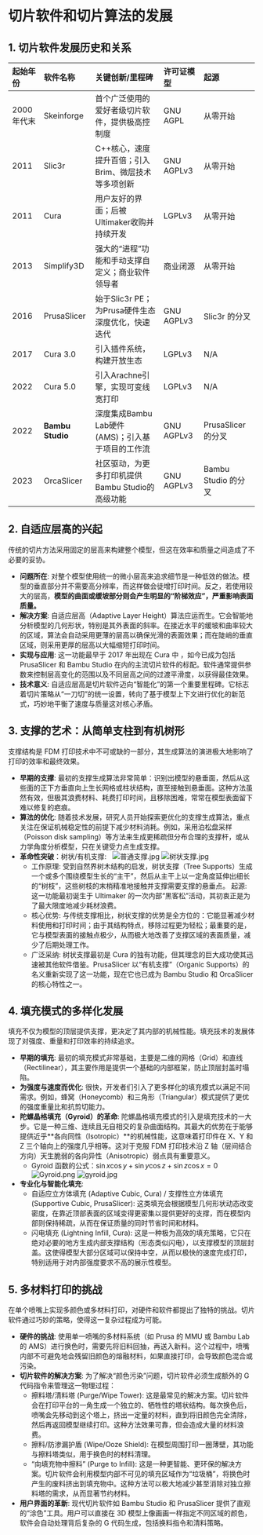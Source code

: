 # 切片软件和切片算法的发展
## 1. 切片软件发展历史和关系
| 起始年份     | 软件名称       | 关键创新/里程碑                                        | 许可证模型    | 起源               |
| :----------- | :------------- | :----------------------------------------------------- | :------------ | :----------------- |
| 2000年代末   | Skeinforge     | 首个广泛使用的爱好者级切片软件，提供极高控制度         | GNU AGPL      | 从零开始           |
| 2011         | Slic3r         | C++核心，速度提升百倍；引入Brim、微层技术等多项创新     | GNU AGPLv3    | 从零开始           |
| 2011         | Cura           | 用户友好的界面；后被Ultimaker收购并持续开发            | LGPLv3        | 从零开始           |
| 2013         | Simplify3D     | 强大的“进程”功能和手动支撑自定义；商业软件领导者         | 商业闭源      | 从零开始           |
| 2016         | PrusaSlicer    | 始于Slic3r PE；为Prusa硬件生态深度优化，快速迭代        | GNU AGPLv3    | Slic3r 的分叉      |
| 2017         | Cura 3.0       | 引入插件系统，构建开放生态                             | LGPLv3        | N/A               |
| 2022         | Cura 5.0       | 引入Arachne引擎，实现可变线宽打印                      | LGPLv3        | N/A               |
| 2022         |**Bambu Studio**   | 深度集成Bambu Lab硬件(AMS)；引入基于项目的工作流        | GNU AGPLv3    | PrusaSlicer 的分叉 |
| 2023         | OrcaSlicer     | 社区驱动，为更多打印机提供Bambu Studio的高级功能        | GNU AGPLv3    | Bambu Studio 的分叉 |
## 2. 自适应层高的兴起
传统的切片方法采用固定的层高来构建整个模型，但这在效率和质量之间造成了不必要的妥协。
- **问题所在**: 对整个模型使用统一的微小层高来追求细节是一种低效的做法。模型的垂直部分并不需要高分辨率，而这样做会徒增打印时间。反之，若使用较大的层高，**模型的曲面或缓坡部分则会产生明显的“阶梯效应”，严重影响表面质量。**
- **解决方案**: 自适应层高（Adaptive Layer Height）算法应运而生。它会智能地分析模型的几何形状，特别是其外表面的斜率。在接近水平的缓坡和曲率较大的区域，算法会自动采用更薄的层高以确保光滑的表面效果；而在陡峭的垂直区域，则采用更厚的层高以大幅缩短打印时间。
- **实现与应用**: 这一功能最早于 2017 年出现在 Cura 中 ，如今已成为包括 PrusaSlicer 和 Bambu Studio 在内的主流切片软件的标配。软件通常提供参数来控制层高变化的范围以及不同层高之间的过渡平滑度，以获得最佳效果。
- **技术意义**: 自适应层高是切片软件迈向“智能化”的第一个重要里程碑。它标志着切片策略从“一刀切”的统一设置，转向了基于模型上下文进行优化的新范式，巧妙地平衡了速度与质量这对核心矛盾。
## 3. 支撑的艺术：从简单支柱到有机树形
支撑结构是 FDM 打印技术中不可或缺的一部分，其生成算法的演进极大地影响了打印的效率和最终效果。
- **早期的支撑**: 最初的支撑生成算法非常简单：识别出模型的悬垂面，然后从这些面的正下方垂直向上生长网格或柱状结构，直至接触到悬垂面。这种方法虽然有效，但极其浪费材料、耗费打印时间，且移除困难，常常在模型表面留下难以修复的疤痕。   
- **算法的优化**: 随着技术发展，研究人员开始探索更优化的支撑生成算法，重点关注在保证机械稳定性的前提下减少材料消耗。例如，采用泊松盘采样（Poisson disk sampling）等方法来生成更稀疏但分布合理的支撑杆，或从力学角度分析模型，只在关键受力点生成支撑。   
- **革命性突破**：树状/有机支撑:   
![普通支撑.jpg](https://s2.loli.net/2025/09/29/PVgkHiNCoelE6BD.jpg)
![树状支撑.jpg](https://s2.loli.net/2025/09/29/Z4aKHqUkBwPcG2m.jpg)
  - 工作原理: 受到自然界树木结构的启发，树状支撑（Tree Supports）生成一个或多个围绕模型生长的“主干”，然后从主干上以一定角度延伸出细长的“树枝”，这些树枝的末梢精准地接触并支撑需要支撑的悬垂点。
起源: 这一功能最初诞生于 Ultimaker 的一次内部“黑客松”活动，其初衷正是为了最大限度地减少耗材浪费。   
  - 核心优势: 与传统支撑相比，树状支撑的优势是全方位的：它能显著减少材料使用和打印时间；由于其结构特点，移除过程更为轻松；最重要的是，它与模型表面的接触点极少，从而极大地改善了支撑区域的表面质量，减少了后期处理工作。   
  - 广泛采纳: 树状支撑最初是 Cura 的独有功能，但其理念的巨大成功使其迅速被其他软件借鉴。PrusaSlicer 以“有机支撑”（Organic Supports）的名义重新实现了这一功能，现在它也已成为 Bambu Studio 和 OrcaSlicer 的核心特性之一。   
## 4. 填充模式的多样化发展
填充不仅为模型的顶层提供支撑，更决定了其内部的机械性能。填充技术的发展体现了对强度、重量和打印效率的持续追求。
- **早期的填充**: 最初的填充模式非常基础，主要是二维的网格（Grid）和直线（Rectilinear），其主要作用是提供一个基础的内部框架，防止顶层封盖时塌陷。   
- **为强度与速度而优化**: 很快，开发者们引入了更多样化的填充模式以满足不同需求。例如，蜂窝（Honeycomb）和三角形（Triangular）模式提供了更优的强度重量比和抗剪切能力。   
- **陀螺晶格填充（Gyroid）的革命**: 陀螺晶格填充模式的引入是填充技术的一大步。它是一种三维、连续且无自相交的复杂曲面结构。其最大的优势在于能够提供近乎**各向同性（Isotropic）**的机械性能，这意味着打印件在 X、Y 和 Z 三个轴向上的强度几乎相等。这对于克服 FDM 打印技术沿 Z 轴（层间结合方向）天生脆弱的各向异性（Anisotropic）弱点具有重要意义。
  - Gyroid 函数的公式：$\sin x\cos y+\sin y\cos z+\sin z\cos x=0$
  ![Gyroid.png](https://s2.loli.net/2025/09/29/XfTGvOLrhbAIVH4.png)
  ![gyroid.jpg](https://s2.loli.net/2025/09/29/98UPZAjkYaBgqSR.jpg)
- **专业化与智能化填充**: 
  - 自适应立方体填充 (Adaptive Cubic, Cura) / 支撑性立方体填充 (Supportive Cubic, PrusaSlicer): 这类填充会根据模型几何形状动态改变密度，在靠近顶部表面的区域变得更密集以提供更好的支撑，而在模型内部则保持稀疏，从而在保证质量的同时节省时间和材料。   
  - 闪电填充 (Lightning Infill, Cura): 这是一种极为高效的填充策略，它只在绝对必要的地方生成内部支撑结构（形态类似闪电），以支撑模型的顶层封盖。这使得模型大部分区域可以保持中空，从而以极快的速度完成打印，特别适用于对内部强度要求不高的展示性模型。   
## 5. 多材料打印的挑战
在单个喷嘴上实现多颜色或多材料打印，对硬件和软件都提出了独特的挑战。切片软件通过巧妙的策略，使得这一复杂过程成为可能。
- **硬件的挑战**: 使用单一喷嘴的多材料系统（如 Prusa 的 MMU 或 Bambu Lab 的 AMS）进行换色时，需要先将旧料回抽，再送入新料。这个过程中，喷嘴内部不可避免地会残留旧颜色的熔融材料，如果直接打印，会导致颜色混合或污染。   
- **切片软件的解决方案**: 为了解决“颜色污染”问题，切片软件必须生成额外的 G 代码指令来管理这一物理过程：
  - 擦料塔/清料塔 (Purge/Wipe Tower): 这是最常见的解决方案。切片软件会在打印平台的一角生成一个独立的、牺牲性的塔状结构。每次换色后，喷嘴会先移动到这个塔上，挤出一定量的材料，直到将旧颜色完全清除，然后再返回模型继续打印。这种方法效果可靠，但会造成大量的材料浪费。   
  - 擦料/防渗漏护盾 (Wipe/Ooze Shield): 在模型周围打印一圈薄壁，其功能与擦料塔类似，用于换色时的材料清理。
  - “向填充物中擦料” (Purge to Infill): 这是一种更智能、更环保的解决方案。切片软件会利用模型内部不可见的填充区域作为“垃圾桶”，将换色时产生的废料挤出到填充物中。这种方法可以极大地减少甚至消除对独立擦料塔的需求，从而显著节约材料。   
- **用户界面的革新**: 现代切片软件如 Bambu Studio 和 PrusaSlicer 提供了直观的“涂色”工具。用户可以直接在 3D 模型上像画画一样指定不同区域的颜色，软件会自动处理背后复杂的 G 代码生成，包括换料指令和清料策略。
